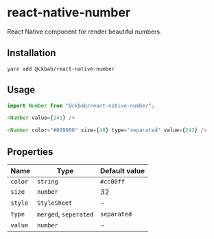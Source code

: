 # react-native-number

React Native component for render beautiful numbers.

## Installation

```
yarn add @ckbab/react-native-number
```

## Usage

```js
import Number from "@ckbab/react-native-number";

<Number value={243} />

<Number color="#009900" size={48} type="separated" value={243} />
```

## Properties

| Name    | Type                  | Default value |
| ------- | --------------------- | ------------- |
| `color` | `string`              | `#cc00ff`     |
| `size`  | `number`              | 32            |
| `style` | `StyleSheet`          | -             |
| `type`  | `merged`, `seperated` | `separated`   |
| `value` | `number`              | -             |
